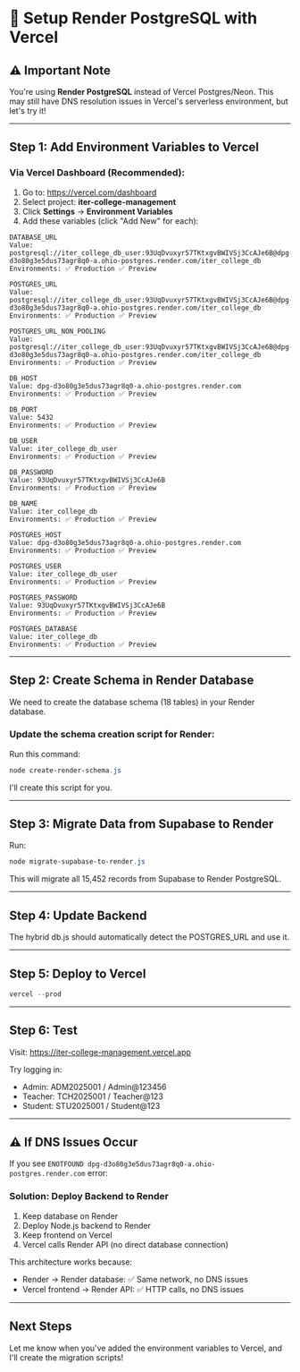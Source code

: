 # 🎯 Setup Render PostgreSQL with Vercel

## ⚠️ Important Note

You're using **Render PostgreSQL** instead of Vercel Postgres/Neon. This may still have DNS resolution issues in Vercel's serverless environment, but let's try it!

---

## Step 1: Add Environment Variables to Vercel

### Via Vercel Dashboard (Recommended):

1. Go to: https://vercel.com/dashboard
2. Select project: **iter-college-management**
3. Click **Settings** → **Environment Variables**
4. Add these variables (click "Add New" for each):

```env
DATABASE_URL
Value: postgresql://iter_college_db_user:93UqDvuxyr57TKtxgvBWIVSj3CcAJe6B@dpg-d3o80g3e5dus73agr8q0-a.ohio-postgres.render.com/iter_college_db
Environments: ✅ Production ✅ Preview

POSTGRES_URL
Value: postgresql://iter_college_db_user:93UqDvuxyr57TKtxgvBWIVSj3CcAJe6B@dpg-d3o80g3e5dus73agr8q0-a.ohio-postgres.render.com/iter_college_db
Environments: ✅ Production ✅ Preview

POSTGRES_URL_NON_POOLING
Value: postgresql://iter_college_db_user:93UqDvuxyr57TKtxgvBWIVSj3CcAJe6B@dpg-d3o80g3e5dus73agr8q0-a.ohio-postgres.render.com/iter_college_db
Environments: ✅ Production ✅ Preview

DB_HOST
Value: dpg-d3o80g3e5dus73agr8q0-a.ohio-postgres.render.com
Environments: ✅ Production ✅ Preview

DB_PORT
Value: 5432
Environments: ✅ Production ✅ Preview

DB_USER
Value: iter_college_db_user
Environments: ✅ Production ✅ Preview

DB_PASSWORD
Value: 93UqDvuxyr57TKtxgvBWIVSj3CcAJe6B
Environments: ✅ Production ✅ Preview

DB_NAME
Value: iter_college_db
Environments: ✅ Production ✅ Preview

POSTGRES_HOST
Value: dpg-d3o80g3e5dus73agr8q0-a.ohio-postgres.render.com
Environments: ✅ Production ✅ Preview

POSTGRES_USER
Value: iter_college_db_user
Environments: ✅ Production ✅ Preview

POSTGRES_PASSWORD
Value: 93UqDvuxyr57TKtxgvBWIVSj3CcAJe6B
Environments: ✅ Production ✅ Preview

POSTGRES_DATABASE
Value: iter_college_db
Environments: ✅ Production ✅ Preview
```

---

## Step 2: Create Schema in Render Database

We need to create the database schema (18 tables) in your Render database.

### Update the schema creation script for Render:

Run this command:
```powershell
node create-render-schema.js
```

I'll create this script for you.

---

## Step 3: Migrate Data from Supabase to Render

Run:
```powershell
node migrate-supabase-to-render.js
```

This will migrate all 15,452 records from Supabase to Render PostgreSQL.

---

## Step 4: Update Backend

The hybrid db.js should automatically detect the POSTGRES_URL and use it.

---

## Step 5: Deploy to Vercel

```powershell
vercel --prod
```

---

## Step 6: Test

Visit: https://iter-college-management.vercel.app

Try logging in:
- Admin: ADM2025001 / Admin@123456
- Teacher: TCH2025001 / Teacher@123
- Student: STU2025001 / Student@123

---

## ⚠️ If DNS Issues Occur

If you see `ENOTFOUND dpg-d3o80g3e5dus73agr8q0-a.ohio-postgres.render.com` error:

### Solution: Deploy Backend to Render

1. Keep database on Render
2. Deploy Node.js backend to Render
3. Keep frontend on Vercel
4. Vercel calls Render API (no direct database connection)

This architecture works because:
- Render → Render database: ✅ Same network, no DNS issues
- Vercel frontend → Render API: ✅ HTTP calls, no DNS issues

---

## Next Steps

Let me know when you've added the environment variables to Vercel, and I'll create the migration scripts!
